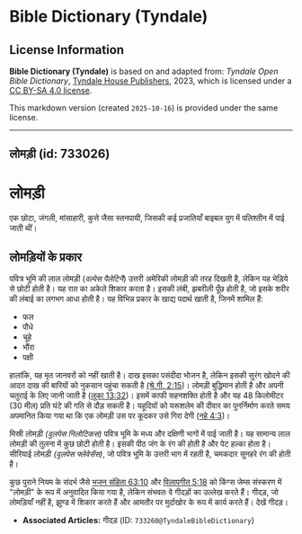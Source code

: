 # Bible Dictionary (Tyndale)

## License Information

**Bible Dictionary (Tyndale)** is based on and adapted from: _Tyndale Open Bible Dictionary_, [Tyndale House Publishers](https://tyndaleopenresources.com/), 2023, which is licensed under a [CC BY-SA 4.0 license](https://creativecommons.org/licenses/by-sa/4.0/legalcode.en).

This markdown version (created `2025-10-16`) is provided under the same license.



--------------------------------

## लोमड़ी (id: 733026)

लोमड़ी
======

एक छोटा, जंगली, मांसाहारी, कुत्ते जैसा स्तनपायी, जिसकी कई प्रजातियाँ बाइबल युग में पलिश्तीन में पाई जाती थीं।

लोमड़ियों के प्रकार
-------------------

पवित्र भूमि की लाल लोमड़ी (*वल्पेस पैलेटिनै*) उत्तरी अमेरिकी लोमड़ी की तरह दिखती है, लेकिन यह भेड़िये से छोटी होती है। यह रात का अकेले शिकार करता है। इसकी लंबी, झबरीली पूँछ होती है, जो इसके शरीर की लंबाई का लगभग आधा होती है। यह विभिन्न प्रकार के खाद्य पदार्थ खाती है, जिनमें शामिल हैं:

* फल
* पौधे
* चूहे
* भौंरा
* पक्षी

हालांकि, यह मृत जानवरों को नहीं खाती है। दाख इसका पसंदीदा भोजन है, लेकिन इसकी सुरंग खोदने की आदत दाख की बारियों को नुकसान पहुंचा सकती है [(श्रे.गी. 2:15](https://ref.ly/Song2:15))। लोमड़ी बुद्धिमान होती है और अपनी चतुराई के लिए जानी जाती है ([लूका 13:32](https://ref.ly/Luke13:32))। इसमें काफी सहनशक्ति होती है और यह 48 किलोमीटर (30 मील) प्रति घंटे की गति से दौड़ सकती है। यहूदियों को यरूशलेम की दीवार का पुनर्निर्माण करते समय अपमानित किया गया था कि एक लोमड़ी उस पर कूदकर उसे गिरा देगी ([नहे 4:3](https://ref.ly/Neh4:3))।

मिस्री लोमड़ी *(वुलपेस निलोटिकस)* पवित्र भूमि के मध्य और दक्षिणी भागों में पाई जाती है। यह सामान्य लाल लोमड़ी की तुलना में कुछ छोटी होती है। इसकी पीठ जंग के रंग की होती है और पेट हल्का होता है। सीरियाई लोमड़ी *(वुलपेस फ्लेवेसेंस)*, जो पवित्र भूमि के उत्तरी भाग में रहती है, चमकदार सुनहरे रंग की होती है।

कुछ पुराने नियम के संदर्भ जैसे [भजन संहिता 63:10](https://ref.ly/Ps63:10) और [विलापगीत 5:18](https://ref.ly/Lam5:18) को किंग्स जेम्स संस्करण में "लोमड़ी" के रूप में अनुवादित किया गया है, लेकिन संभवतः वे गीदड़ों का उल्लेख करते हैं। गीदड़, जो लोमड़ियाँ नहीं है, झुण्ड में शिकार करते हैं और आमतौर पर मुर्दाखोर के रूप में कार्य करते हैं। देखें गीदड़।

* **Associated Articles:** गीदड़ (ID: `733260@TyndaleBibleDictionary`)


